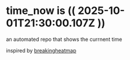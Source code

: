 # time_now is (( 2025-10-01T21:30:00.107Z ))

an automated repo that shows the currnent time

inspired by [breakingheatmap](https://github.com/breakingheatmap/breakingheatmap)